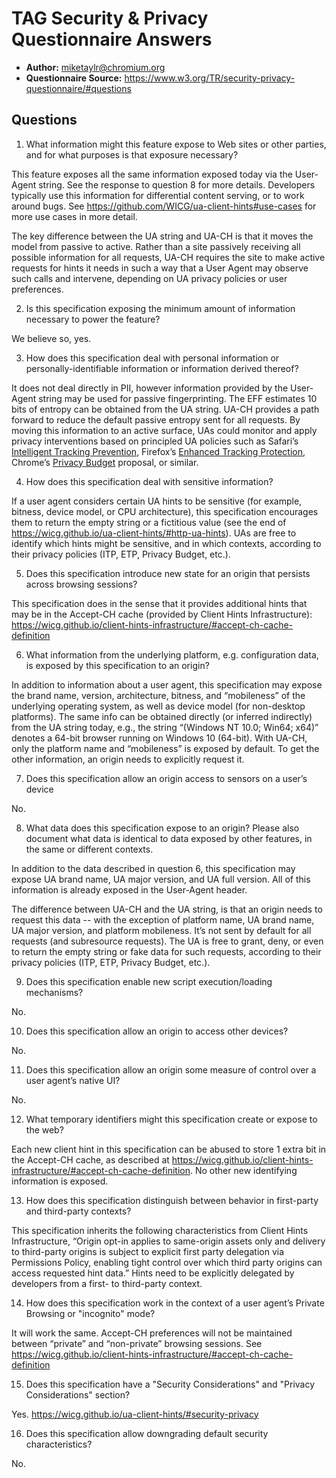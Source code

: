 # TAG Security & Privacy Questionnaire Answers #

* **Author:** miketaylr@chromium.org
* **Questionnaire Source:** https://www.w3.org/TR/security-privacy-questionnaire/#questions

## Questions ##

1. What information might this feature expose to Web sites or other parties, and for what purposes is that exposure necessary?

This feature exposes all the same information exposed today via the User-Agent string. See the response to question 8 for more details. Developers typically use this information for differential content serving, or to work around bugs. See https://github.com/WICG/ua-client-hints#use-cases for more use cases in more detail.

The key difference between the UA string and UA-CH is that it moves the model from passive to active. Rather than a site passively receiving all possible information for all requests, UA-CH requires the site to make active requests for hints it needs in such a way that a User Agent may observe such calls and intervene, depending on UA privacy policies or user preferences.

2. Is this specification exposing the minimum amount of information necessary to power the feature?

We believe so, yes.

3. How does this specification deal with personal information or personally-identifiable information or information derived thereof?

It does not deal directly in PII, however information provided by the User-Agent string may be used for passive fingerprinting. The EFF estimates 10 bits of entropy can be obtained from the UA string. UA-CH provides a path forward to reduce the default passive entropy sent for all requests. By moving this information to an active surface, UAs could monitor and apply privacy interventions based on principled UA policies such as Safari’s [Intelligent Tracking Prevention](https://webkit.org/tracking-prevention/), Firefox’s [Enhanced Tracking Protection](https://blog.mozilla.org/en/products/firefox/latest-firefox-rolls-out-enhanced-tracking-protection-2-0-blocking-redirect-trackers-by-default/), Chrome’s [Privacy Budget](https://github.com/bslassey/privacy-budget) proposal, or similar.

4. How does this specification deal with sensitive information?

If a user agent considers certain UA hints to be sensitive (for example, bitness, device model, or CPU architecture), this specification encourages them to return the empty string or a fictitious value (see the end of https://wicg.github.io/ua-client-hints/#http-ua-hints). UAs are free to identify which hints might be sensitive, and in which contexts, according to their privacy policies (ITP, ETP, Privacy Budget, etc.).

5. Does this specification introduce new state for an origin that persists across browsing sessions?

This specification does in the sense that it provides additional hints that may be in the Accept-CH cache (provided by Client Hints Infrastructure): https://wicg.github.io/client-hints-infrastructure/#accept-ch-cache-definition

6. What information from the underlying platform, e.g. configuration data, is exposed by this specification to an origin?

In addition to information about a user agent, this specification may expose the brand name, version, architecture, bitness, and “mobileness” of the underlying operating system, as well as device model (for non-desktop platforms). The same info can be obtained directly (or inferred indirectly) from the UA string today, e.g., the string “(Windows NT 10.0; Win64; x64)” denotes a 64-bit browser running on Windows 10 (64-bit). With UA-CH, only the platform name and “mobileness” is exposed by default. To get the other information, an origin needs to explicitly request it.

7. Does this specification allow an origin access to sensors on a user’s device

No.

8. What data does this specification expose to an origin? Please also document what data is identical to data exposed by other features, in the same or different contexts.

In addition to the data described in question 6, this specification may expose UA brand name, UA major version, and UA full version. All of this information is already exposed in the User-Agent header.

The difference between UA-CH and the UA string, is that an origin needs to request this data -- with the exception of platform name, UA brand name, UA major version, and platform mobileness. It’s not sent by default for all requests (and subresource requests). The UA is free to grant, deny, or even to return the empty string or fake data for such requests, according to their privacy policies (ITP, ETP, Privacy Budget, etc.).

9. Does this specification enable new script execution/loading mechanisms?

No.

10. Does this specification allow an origin to access other devices?

No.

11. Does this specification allow an origin some measure of control over a user agent’s native UI?

No.

12. What temporary identifiers might this specification create or expose to the web?

Each new client hint in this specification can be abused to store 1 extra bit in the Accept-CH cache, as described at https://wicg.github.io/client-hints-infrastructure/#accept-ch-cache-definition. No other new identifying information is exposed.

13. How does this specification distinguish between behavior in first-party and third-party contexts?

This specification inherits the following characteristics from Client Hints Infrastructure, “Origin opt-in applies to same-origin assets only and delivery to third-party origins is subject to explicit first party delegation via Permissions Policy, enabling tight control over which third party origins can access requested hint data.” Hints need to be explicitly delegated by developers from a first- to third-party context.

14. How does this specification work in the context of a user agent’s Private Browsing or "incognito" mode?

It will work the same. Accept-CH preferences will not be maintained between “private” and “non-private” browsing sessions. See https://wicg.github.io/client-hints-infrastructure/#accept-ch-cache-definition

15. Does this specification have a "Security Considerations" and "Privacy Considerations" section?

Yes. https://wicg.github.io/ua-client-hints/#security-privacy

16. Does this specification allow downgrading default security characteristics?

No.
